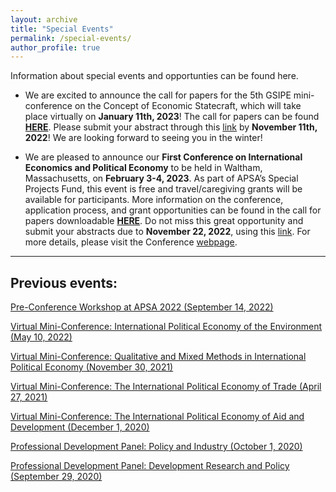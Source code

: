 ```yaml
---
layout: archive
title: "Special Events"
permalink: /special-events/
author_profile: true
---
```

Information about special events and opportunties can be found here.

- We are excited to announce the call for papers for the 5th GSIPE mini-conference on the Concept of Economic Statecraft, which will take place virtually on **January 11th, 2023**! The call for papers can be found **<a href="https://gsipe-workshop.github.io/files/CallforPapers_5thminicon.pdf">HERE</a>**. Please submit your abstract through this [link](https://docs.google.com/forms/d/e/1FAIpQLSeT4Tt7F51bknNbCheaHc2-bJ2zXPZXls-vqfDNNpLKKCcJYw/viewform) by **November 11th, 2022**! We are looking forward to seeing you in the winter! 

- We are pleased to announce our **First Conference on International Economics and Political Economy** to be held in Waltham, Massachusetts, on **February 3-4, 2023**. As part of APSA’s Special Projects Fund, this event is free and travel/caregiving grants will be available for participants. More information on the conference, application process, and grant opportunities can be found in the call for papers downloadable **<a href="https://drive.google.com/file/d/1BqOaQ-dXkpcQ8Vl60meiawYXAQN6tYIk/view">HERE</a>**. Do not miss this great opportunity and submit your abstracts due to **November 22, 2022**, using this [link](https://docs.google.com/forms/d/e/1FAIpQLScZREeHNsCpmpD8D-E49rkHi_HWfPPCP_1MKd7K15TEsG8ToQ/viewform?vc=0&c=0&w=1&flr=0). For more details, please visit the Conference [webpage](First_GSIPE_Conference.md).




<hr>

## Previous events:

<a href="https://gsipe-workshop.github.io/files/GSIPE_APSA_2022_program.pdf">Pre-Conference Workshop at APSA 2022 (September 14, 2022)</a>

<a href="https://gsipe-workshop.github.io/files/Environment-conference-program.pdf">Virtual Mini-Conference: International Political Economy of the Environment (May 10, 2022)</a>

<a href="https://gsipe-workshop.github.io/files/Mixed-methods-conference-program.pdf">Virtual Mini-Conference: Qualitative and Mixed Methods in International Political Economy (November 30, 2021)</a>

<a href="https://gsipe-workshop.github.io/files/Trade-conference-GSIPE-Program.pdf">Virtual Mini-Conference: The International Political Economy of Trade (April 27, 2021)</a>

<a href="https://gsipe-workshop.github.io/files/AD-conference-GSIPE-Program.pdf">Virtual Mini-Conference: The International Political Economy of Aid and Development (December 1, 2020)</a>

<a href="https://gsipe-workshop.github.io/files/Policy_panel.png">Professional Development Panel: Policy and Industry (October 1, 2020)</a>

<a href="https://gsipe-workshop.github.io/files/Dev_panel.png">Professional Development Panel: Development Research and Policy (September 29, 2020)</a>

